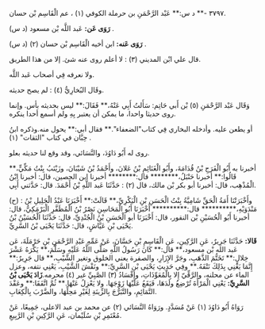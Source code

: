 ٣٧٩٧ -** د س:** عَبْد الرَّحْمَنِ بن حرملة الكوفي (١) ، عم الْقَاسِم بْن حسان.

**رَوَى عَن:** عَبد اللَّه بْن مسعود (د س) .

**رَوَى عَنه:** ابن أخيه الْقَاسِم بْن حسان (٢) (د س) .

قال علي ابْن المديني (٣) : لا أعلم روى عنه شئ. إلا من هذا الطريق.

ولا نعرفه فِي أصحاب عَبد اللَّه.

وقَال البُخارِيُّ (٤) : لم يصح حديثه.

وَقَال عَبْد الرَّحْمَنِ (٥) بْن أَبي حَاتِم: سَأَلتُ أَبِي عَنْهُ،** فَقَالَ:** ليس بحديثه بأس. وإنما روى حديثا واحدا، ما يمكن أن يعتبر بِهِ ولم أسمع أحدا ينكره.

أو يطعن عليه. وأدخله البخاري فِي كتاب"الضعفاء".** فقال أبي:** يحول منه.وذكره ابنُ حِبَّان في كتاب "الثقات" (١) .

روى له أَبُو دَاوُدَ، والنَّسَائي، وقد وقع لنا حديثه بعلو.

أخبرنا به أَبُو الْفَرَجِ بْنُ قُدَامَةَ، وأَبُو الْغَنَائِمِ بْنُ عَلانَ، وأَحْمَدُ بْنُ شَيْبَانَ، وزَيْنَبُ بِنْتُ مَكِّيٍّ،** قَالُوا:** أخبرنا حَنْبَلُ،******** قال:******** أخبرنا ابن الحصين، قال: أخبرنا ابْنُ الْمُذْهِب، قال: أخبرنا أبو بكر بْن مالك، قال (٢) : حَدَّثَنَا عَبد اللَّهِ بْنُ أَحْمَدَ. قال: حَدَّثني أَبِي.

(ح) : وأَخْبَرَتْنَا أَمَةُ الْحَقِّ شَامِيَّةُ بِنْتُ الْحَسَنِ بْنِ الْبَكْرِيِّ،** قَالَتْ:** أَخْبَرَنَا عَبْدُ الْجَلِيلِ بْنُ مَنْدَوَيْهِ،********** قال:********** أَخْبَرَنَا أَبُو الْمَحَاسِنِ نَصْرُ بْنُ الْمُظَفَّرِ الْبَرْمَكِيُّ، قال: أخبرنا أَبُو الْحُسَيْنِ بْن النقور، قال: أَخْبَرَنَا أبو الْحَسَنِ بْنُ الْجُنْدِيِّ، قال: حَدَّثَنَا الْحُسَيْنُ بْنُ يَحْيَى بْنِ عَيَّاشٍ، قال: حَدَّثَنَا يَحْيَى بْنُ السَّرِيِّ.

**قَالا:** حَدَّثَنَا جَرِيرٌ، عَنِ الرَّكِينِ، عَنِ الْقَاسِمِ بْنِ حَسَّانَ، عَنْ عَمِّهِ عَبْدِ الرَّحْمَنِ بْنِ حَرْمَلَةَ، عَن عَبد الله بْن مسعود،** قال:** كَانَ رَسُولُ اللَّهِ صَلَّى اللَّهُ عَلَيْهِ وسَلَّمَ،** يَكْرَهُ عَشْرَ خِلالٍ:** تَخَتُّمَ الذَّهَبِ، وجَرَّ الإِزَارِ، والصفرة يعني الخلوق وتغير الشَّيْبِ،** قال جَرِيرٌ:** إِنَّمَا يَعْنِي بِذَلِكَ نَتْفَهُ.** وفِي حَدِيثِ يَحْيَى بْنِ السَّرِيِّ:** ونَقْشَ الشَّيْبِ، يَعْنِي نتفه، وعزل الماء عن محلنه، والرَّقِّيّ إِلا بِالْمُعَوِّذَاتِ، وإِفْسَادُ (٣) الصَّبِيِّ غير (٤) محرمه.**زَادَ يَحْيَى بْنُ السَّرِيِّ:** يَعْنِي الْمَرْأَةَ تُرْضِعُ ولَدَهَا، فَيَقَعُ عَلَيْهَا زَوْجَهَا. ولا يَعْزِلُ عَنْهَا.** ثُمَّ اتَّفَقَا:** وعَقْدَ التَّمَائِمِ، والتَّبَرُّجَ بِالزِّينَةِ لِغَيْرِ مَحِلِّهَا، والضَّرْبَ بِالْكِعَابِ.

رَوَاهُ أَبُو دَاوُدَ (١) عَنْ مُسَدَّدٍ. ورَوَاهُ النَّسَائي (٢) عن محمد بن عبد الاعلى، جَمِيعًا، عَنْ مُعْتَمِرِ بْنِ سُلَيْمان، عَنِ الرَّكِينِ بْنِ الرَّبِيعِ.